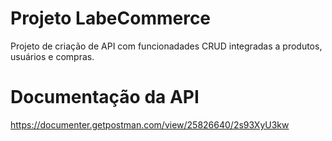 # Projeto LabeCommerce
Projeto de criação de API com funcionadades CRUD integradas a produtos, usuários e compras.
# Documentação da API
https://documenter.getpostman.com/view/25826640/2s93XyU3kw